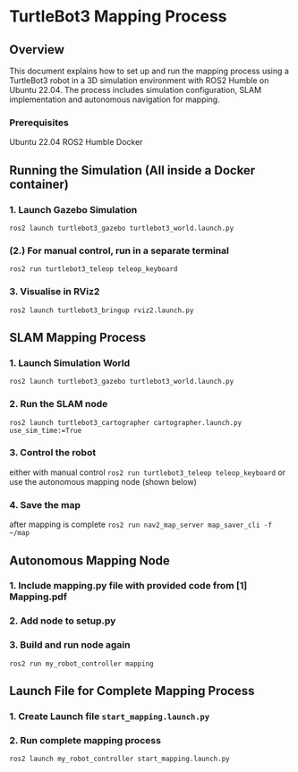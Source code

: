 # TurtleBot3 Mapping Process
## Overview
This document explains how to set up and run the mapping process using a TurtleBot3 robot in a 3D simulation environment with ROS2 Humble on Ubuntu 22.04. The process includes simulation configuration, SLAM implementation and autonomous navigation for mapping. 
### Prerequisites
Ubuntu 22.04
ROS2 Humble
Docker
## Running the Simulation (All inside a Docker container)
### 1. Launch Gazebo Simulation
`ros2 launch turtlebot3_gazebo turtlebot3_world.launch.py`
### (2.) For manual control, run in a separate terminal
`ros2 run turtlebot3_teleop teleop_keyboard`
### 3. Visualise in RViz2
`ros2 launch turtlebot3_bringup rviz2.launch.py`
## SLAM Mapping Process
### 1. Launch Simulation World
`ros2 launch turtlebot3_gazebo turtlebot3_world.launch.py`
### 2. Run the SLAM node
`ros2 launch turtlebot3_cartographer cartographer.launch.py use_sim_time:=True`
### 3. Control the robot
either with manual control 
`ros2 run turtlebot3_teleop teleop_keyboard`
or use the autonomous mapping node (shown below)
### 4. Save the map
after mapping is complete
`ros2 run nav2_map_server map_saver_cli -f ~/map`
## Autonomous Mapping Node
### 1. Include mapping.py file with provided code from [1] Mapping.pdf
### 2. Add node to setup.py
### 3. Build and run node again 
`ros2 run my_robot_controller mapping`
## Launch File for Complete Mapping Process
### 1. Create Launch file `start_mapping.launch.py`
### 2. Run complete mapping process
`ros2 launch my_robot_controller start_mapping.launch.py`
